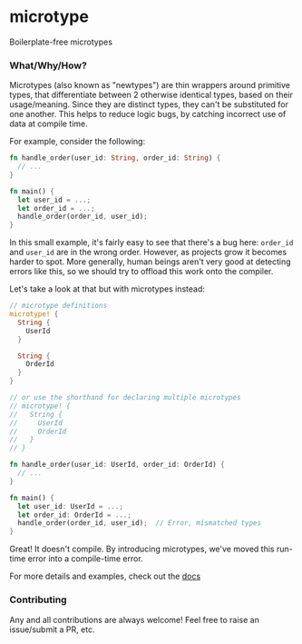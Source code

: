 # microtype
Boilerplate-free microtypes

### What/Why/How?

Microtypes (also known as "newtypes") are thin wrappers around primitive types, that differentiate between 2 otherwise identical types, based on their usage/meaning.
Since they are distinct types, they can't be substituted for one another. This helps to reduce logic bugs, by catching incorrect use of data at compile time.

For example, consider the following:
```rust
fn handle_order(user_id: String, order_id: String) {
  // ...
} 

fn main() {
  let user_id = ...;
  let order_id = ...;
  handle_order(order_id, user_id);
}
```

In this small example, it's fairly easy to see that there's a bug here: `order_id` and `user_id` are in the wrong order. However, as projects grow it becomes harder to spot.
More generally, human beings aren't very good at detecting errors like this, so we should try to offload this work onto the compiler.

Let's take a look at that but with microtypes instead:
```rust
// microtype definitions
microtype! {
  String {
    UserId
  }

  String {
    OrderId
  }
}

// or use the shorthand for declaring multiple microtypes
// microtype! {
//   String {
//     UserId
//     OrderId
//   }
// }

fn handle_order(user_id: UserId, order_id: OrderId) {
  // ...
} 

fn main() {
  let user_id: UserId = ...;
  let order_id: OrderId = ...;
  handle_order(order_id, user_id);  // Error, mismatched types
}
```
Great! It doesn't compile. By introducing microtypes, we've moved this run-time error into a compile-time error.

For more details and examples, check out the [docs](https://docs.rs/microtype)

### Contributing

Any and all contributions are always welcome! Feel free to raise an issue/submit a PR, etc.
